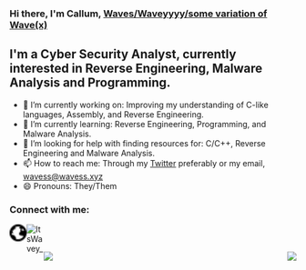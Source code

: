 ### Hi there, I'm Callum, [Waves/Waveyyyy/some variation of Wave(x)](https://wavess.xyz)

## I'm a Cyber Security Analyst, currently interested in Reverse Engineering, Malware Analysis and Programming.
- 🔭 I’m currently working on: Improving my understanding of C-like languages, Assembly, and Reverse Engineering.
- 🌱 I’m currently learning: Reverse Engineering, Programming, and Malware Analysis.
- 🤔 I’m looking for help with finding resources for: C/C++, Reverse Engineering and Malware Analysis.
- 📫 How to reach me: Through my [Twitter](https://twitter.com/ItsWavey_) preferably or my email, wavess@wavess.xyz
- 😄 Pronouns: They/Them
### Connect with me:

<!--Website-->
[<img align="left" alt="wavess.xyz" width="30px" src="https://raw.githubusercontent.com/iconic/open-iconic/master/svg/globe.svg"/>](https://wavess.xyz)

<!--Twitter-->
[<img align="left" alt="ItsWavey_" width="30px" src="https://raw.githubusercontent.com/simple-icons/simple-icons/develop/icons/twitter.svg"/>](https://twitter.com/ItsWavey_)
<br>
<br>

<!--Language Stats-->
<a href="https://github.com/anuraghazra/github-readme-stats">
  <img align="centre" src="https://github-readme-stats.vercel.app/api/top-langs/?username=waveyyyy&count_private=true&show_icons=true&theme=gruvbox"/>
</a>



<!--Github Stats-->
<a href="https://github.com/anuraghazra/github-readme-stats">
  <img align="right" src="https://github-readme-stats.vercel.app/api?username=waveyyyy&count_private=true&show_icons=true&theme=gruvbox"/>
</a>


